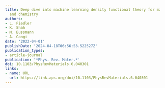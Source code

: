 ```yaml
---
title: Deep dive into machine learning density functional theory for materials science
  and chemistry
authors:
- L. Fiedler
- K. Shah
- M. Bussmann
- A. Cangi
date: '2022-04-01'
publishDate: '2024-04-18T06:56:53.522527Z'
publication_types:
- article-journal
publication: '*Phys. Rev. Mater.*'
doi: 10.1103/PhysRevMaterials.6.040301
links:
- name: URL
  url: https://link.aps.org/doi/10.1103/PhysRevMaterials.6.040301
---
```

